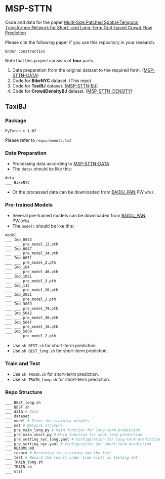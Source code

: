 # MSP-STTN

Code and data for the paper [Multi-Size Patched Spatial-Temporal Transformer Network for Short- and Long-Term Grid-based Crowd Flow Prediction]()

Please cite the following paper if you use this repository in your research.
```
Under construction
```

Note that this project consists of **four** parts.
1. Data preparation from the original dataset to the required form. ([MSP-STTN-DATA](https://github.com/xieyulai/MSP-STTN-DATA))
2. Code for **BikeNYC** dataset. (This repo) 
3. Code for **TaxiBJ** dataset. ([MSP-STTN-BJ](https://github.com/xieyulai/MSP-STTN-BJ))
3. Code for **CrowdDensityBJ** dataset. ([MSP-STTN-DENSITY](https://github.com/xieyulai/MSP-STTN-DENSITY))

## TaxiBJ

### Package
```
PyTorch > 1.07
```
Please refer to `requirements.txt`

### Data Preparation
- Processing data according to [MSP-STTN-DATA](https://github.com/xieyulai/MSP-STTN-DATA).
- The `data\` should be like this:
```bash
data
___ BikeNYC
```
- Or the processed data can be downloaded from [BAIDU_PAN](https://pan.baidu.com/s/11V0XBDXOi4rkxP6YI8VI6A),PW:`a7m7`.

### Pre-trained Models
- Several pre-trained models can be downloaded from [BAIDU_PAN](https://pan.baidu.com/s/1_YO_NVuvCv45p0vG5enZLw), PW:`0f6e`.
- The `model\` should be like this:
```bash
model
___ Imp_0043
___ ___ pre_model_12.pth
___ Imp_0047
___ ___ pre_model_34.pth
___ Imp_0051
___ ___ pre_model_2.pth
___ Imp_104
___ ___ pre_model_46.pth
___ Imp_1051
___ ___ pre_model_3.pth
___ Imp_115
___ ___ pre_model_26.pth
___ Imp_2051
___ ___ pre_model_2.pth
___ Imp_3089
___ ___ pre_model_79.pth
___ Imp_5042
___ ___ pre_model_36.pth
___ Imp_5047
___ ___ pre_model_10.pth
___ Imp_5050
    ___ pre_model_2.pth
```
- Use `sh BEST.sh` for short-term prediction.
- Use `sh BEST_long.sh` for short-term prediction.

### Train and Test
- Use `sh TRAIN.sh` for short-term prediction.
- Use `sh TRAIN_long.sh` for short-term prediction.

### Repo Structure
```bash
___ BEST_long.sh
___ BEST.sh
___ data # Data
___ dataset
___ model # Store the training weights
___ net # Network struture
___ pre_main_long.py # Main function for long-term prediction
___ pre_main_short.py # Main function for shot-term prediction
___ pre_setting_nyc_long.yaml # Configuration for long-term prediction
___ pre_setting_nyc.yaml # Configuration for short-term prediction
___ README.md
___ record # Recording the training and the test
___ test # Record the result under time slots in testing set
___ TRAIN_long.sh
___ TRAIN.sh
___ util
```
